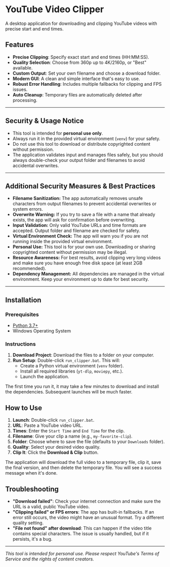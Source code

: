 # YouTube Video Clipper

A desktop application for downloading and clipping YouTube videos with precise start and end times.

## Features

- **Precise Clipping**: Specify exact start and end times (HH:MM:SS).
- **Quality Selection**: Choose from 360p up to 4K/2160p, or "Best" available.
- **Custom Output**: Set your own filename and choose a download folder.
- **Modern GUI**: A clean and simple interface that's easy to use.
- **Robust Error Handling**: Includes multiple fallbacks for clipping and FPS issues.
- **Auto Cleanup**: Temporary files are automatically deleted after processing.

---

## Security & Usage Notice

- This tool is intended for **personal use only**.
- Always run it in the provided virtual environment (`venv`) for your safety.
- Do not use this tool to download or distribute copyrighted content without permission.
- The application validates input and manages files safely, but you should always double-check your output folder and filenames to avoid accidental overwrites.

---

## Additional Security Measures & Best Practices

- **Filename Sanitization:** The app automatically removes unsafe characters from output filenames to prevent accidental overwrites or system errors.
- **Overwrite Warning:** If you try to save a file with a name that already exists, the app will ask for confirmation before overwriting.
- **Input Validation:** Only valid YouTube URLs and time formats are accepted. Output folder and filename are checked for safety.
- **Virtual Environment Check:** The app will warn you if you are not running inside the provided virtual environment.
- **Personal Use:** This tool is for your own use. Downloading or sharing copyrighted content without permission may be illegal.
- **Resource Awareness:** For best results, avoid clipping very long videos and make sure you have enough free disk space (at least 2GB recommended).
- **Dependency Management:** All dependencies are managed in the virtual environment. Keep your environment up to date for best security.

---

## Installation

### Prerequisites

- [Python 3.7+](https://www.python.org/downloads/)
- Windows Operating System

### Instructions

1.  **Download Project**: Download the files to a folder on your computer.
2.  **Run Setup**: Double-click `run_clipper.bat`. This will:
    - Create a Python virtual environment (`venv` folder).
    - Install all required libraries (`yt-dlp`, `moviepy`, etc.).
    - Launch the application.

The first time you run it, it may take a few minutes to download and install the dependencies. Subsequent launches will be much faster.

## How to Use

1.  **Launch**: Double-click `run_clipper.bat`.
2.  **URL**: Paste a YouTube video URL.
3.  **Times**: Enter the `Start Time` and `End Time` for the clip.
4.  **Filename**: Give your clip a name (e.g., `my-favorite-clip`).
5.  **Folder**: Choose where to save the file (defaults to your `Downloads` folder).
6.  **Quality**: Select your desired video quality.
7.  **Clip It**: Click the **Download & Clip** button.

The application will download the full video to a temporary file, clip it, save the final version, and then delete the temporary file. You will see a success message when it's done.

## Troubleshooting

- **"Download failed"**: Check your internet connection and make sure the URL is a valid, public YouTube video.
- **"Clipping failed" or FPS errors**: The app has built-in fallbacks. If an error still occurs, the video might have an unusual format. Try a different quality setting.
- **"File not found" after download**: This can happen if the video title contains special characters. The issue is usually handled, but if it persists, it's a bug.

---

_This tool is intended for personal use. Please respect YouTube's Terms of Service and the rights of content creators._
